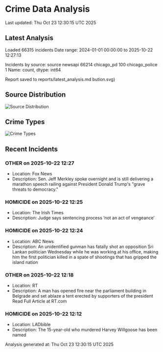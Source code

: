 # Crime Data Analysis
Last updated: Thu Oct 23 12:30:15 UTC 2025

## Latest Analysis

Loaded 66315 incidents
Date range: 2024-01-01 00:00:00 to 2025-10-22 12:27:13

Incidents by source:
source
newsapi           66214
chicago_pd          100
chicago_police        1
Name: count, dtype: int64

Report saved to reports/latest_analysis.md
bution.svg)

## Source Distribution
![Source Distribution](images/source_distribution.svg)

## Crime Types
![Crime Types](images/crime_types.svg)

## Recent Incidents

### OTHER on 2025-10-22 12:27
- Location: Fox News
- Description: Sen. Jeff Merkley spoke overnight and is still delivering a marathon speech railing against President Donald Trump's "grave threats to democracy."


### HOMICIDE on 2025-10-22 12:25
- Location: The Irish Times
- Description: Judge says sentencing process ‘not an act of vengeance’


### HOMICIDE on 2025-10-22 12:24
- Location: ABC News
- Description: An unidentified gunman has fatally shot an opposition Sri Lankan politician Wednesday while he was working at his office, making him the first politician killed in a spate of shootings that has gripped the island nation


### OTHER on 2025-10-22 12:18
- Location: RT
- Description: A man has opened fire near the parliament building in Belgrade and set ablaze a tent erected by supporters of the president Read Full Article at RT.com


### HOMICIDE on 2025-10-22 12:12
- Location: LADbible
- Description: The 15-year-old who murdered Harvey Willgoose has been named

Analysis generated at: Thu Oct 23 12:30:15 UTC 2025
